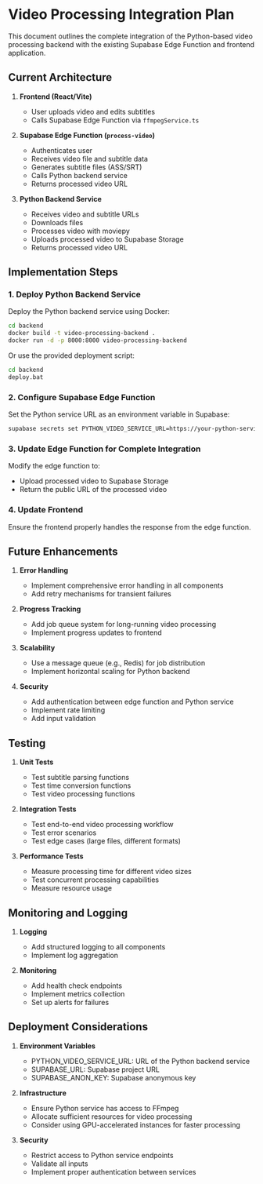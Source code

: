 # Video Processing Integration Plan

This document outlines the complete integration of the Python-based video processing backend with the existing Supabase Edge Function and frontend application.

## Current Architecture

1. **Frontend (React/Vite)**
   - User uploads video and edits subtitles
   - Calls Supabase Edge Function via `ffmpegService.ts`

2. **Supabase Edge Function (`process-video`)**
   - Authenticates user
   - Receives video file and subtitle data
   - Generates subtitle files (ASS/SRT)
   - Calls Python backend service
   - Returns processed video URL

3. **Python Backend Service**
   - Receives video and subtitle URLs
   - Downloads files
   - Processes video with moviepy
   - Uploads processed video to Supabase Storage
   - Returns processed video URL

## Implementation Steps

### 1. Deploy Python Backend Service

Deploy the Python backend service using Docker:

```bash
cd backend
docker build -t video-processing-backend .
docker run -d -p 8000:8000 video-processing-backend
```

Or use the provided deployment script:
```bash
cd backend
deploy.bat
```

### 2. Configure Supabase Edge Function

Set the Python service URL as an environment variable in Supabase:

```bash
supabase secrets set PYTHON_VIDEO_SERVICE_URL=https://your-python-service-url.com/process
```

### 3. Update Edge Function for Complete Integration

Modify the edge function to:
- Upload processed video to Supabase Storage
- Return the public URL of the processed video

### 4. Update Frontend

Ensure the frontend properly handles the response from the edge function.

## Future Enhancements

1. **Error Handling**
   - Implement comprehensive error handling in all components
   - Add retry mechanisms for transient failures

2. **Progress Tracking**
   - Add job queue system for long-running video processing
   - Implement progress updates to frontend

3. **Scalability**
   - Use a message queue (e.g., Redis) for job distribution
   - Implement horizontal scaling for Python backend

4. **Security**
   - Add authentication between edge function and Python service
   - Implement rate limiting
   - Add input validation

## Testing

1. **Unit Tests**
   - Test subtitle parsing functions
   - Test time conversion functions
   - Test video processing functions

2. **Integration Tests**
   - Test end-to-end video processing workflow
   - Test error scenarios
   - Test edge cases (large files, different formats)

3. **Performance Tests**
   - Measure processing time for different video sizes
   - Test concurrent processing capabilities
   - Measure resource usage

## Monitoring and Logging

1. **Logging**
   - Add structured logging to all components
   - Implement log aggregation

2. **Monitoring**
   - Add health check endpoints
   - Implement metrics collection
   - Set up alerts for failures

## Deployment Considerations

1. **Environment Variables**
   - PYTHON_VIDEO_SERVICE_URL: URL of the Python backend service
   - SUPABASE_URL: Supabase project URL
   - SUPABASE_ANON_KEY: Supabase anonymous key

2. **Infrastructure**
   - Ensure Python service has access to FFmpeg
   - Allocate sufficient resources for video processing
   - Consider using GPU-accelerated instances for faster processing

3. **Security**
   - Restrict access to Python service endpoints
   - Validate all inputs
   - Implement proper authentication between services